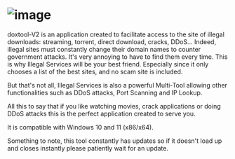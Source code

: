 # ![image](https://user-images.githubusercontent.com/114181030/222993353-986a1678-a0e6-457b-ada6-d6870bf46fbe.png)

doxtool-V2 is an application created to facilitate access to the site of illegal downloads: streaming, torrent, direct download, cracks, DDoS... Indeed, illegal               sites must constantly change their domain names to counter government attacks. It's very annoying to have to find them every time. This is why Illegal Services              will be your best friend. Especially since it only chooses a list of the best sites, and no scam site is included.

But that's not all, Illegal Services is also a powerful Multi-Tool allowing other functionalities such as DDoS attacks, Port Scanning and IP Lookup.

All this to say that if you like watching movies, crack applications or doing DDoS attacks this is the perfect application created to serve you.

It is compatible with Windows 10 and 11 (x86/x64).

Something to note, this tool constantly has updates so if it doesn't load up and closes instantly please patiently wait for an update.
